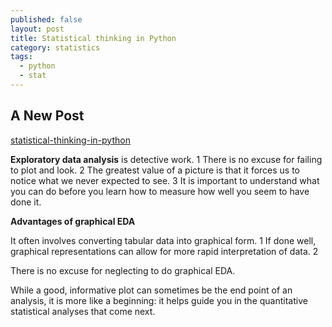 ```yaml
---
published: false
layout: post
title: Statistical thinking in Python
category: statistics
tags:
  - python
  - stat
---
```

## A New Post


[statistical-thinking-in-python](https://campus.datacamp.com/courses/statistical-thinking-in-python-part-1/graphical-exploratory-data-analysis?ex=3)

**Exploratory data analysis** is detective work. 1
There is no excuse for failing to plot and look. 2
The greatest value of a picture is that it forces us to notice what we never expected to see. 3
It is important to understand what you can do before you learn how to measure how well you seem to have done it.


**Advantages of graphical EDA**

It often involves converting tabular data into graphical form. 1
If done well, graphical representations can allow for more rapid interpretation of data. 2

There is no excuse for neglecting to do graphical EDA.

While a good, informative plot can sometimes be the end point of an analysis, it is more like a beginning: it helps guide you in the quantitative statistical analyses that come next.